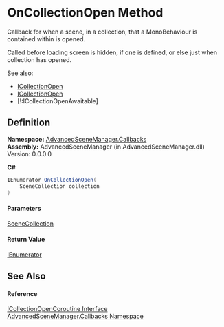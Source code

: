 # OnCollectionOpen Method

Callback for when a scene, in a collection, that a MonoBehaviour is contained within is opened.

Called before loading screen is hidden, if one is defined, or else just when collection has opened.

See also:

* [ICollectionOpen](T_AdvancedSceneManager_Callbacks_ICollectionOpen.md)
* [ICollectionOpen](T_AdvancedSceneManager_Callbacks_ICollectionOpen.md)
* \[!:ICollectionOpenAwaitable]

## Definition

**Namespace:** [AdvancedSceneManager.Callbacks](N_AdvancedSceneManager_Callbacks.md)\
**Assembly:** AdvancedSceneManager (in AdvancedSceneManager.dll) Version: 0.0.0.0

**C#**

```c#
IEnumerator OnCollectionOpen(
	SceneCollection collection
)
```

#### Parameters

&#x20; [SceneCollection](T_AdvancedSceneManager_Models_SceneCollection.md)&#x20;

#### Return Value

[IEnumerator](https://learn.microsoft.com/dotnet/api/system.collections.ienumerator)

## See Also

#### Reference

[ICollectionOpenCoroutine Interface](T_AdvancedSceneManager_Callbacks_ICollectionOpenCoroutine.md)\
[AdvancedSceneManager.Callbacks Namespace](N_AdvancedSceneManager_Callbacks.md)
